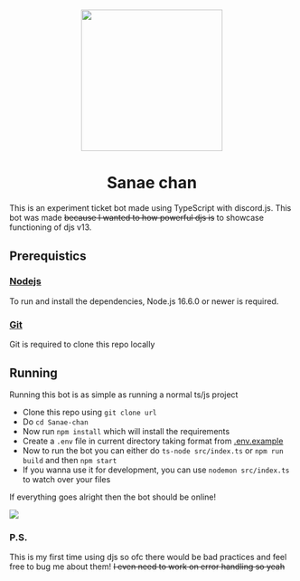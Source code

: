 <h1 align = 'center'>
  <img src = 'https://i.imgur.com/OayhsYu.png' width = 250>
</p>

<h1 align = 'center'>Sanae chan</h1>

This is an experiment ticket bot made using TypeScript with discord.js. This bot was made ~~because I wanted to how powerful djs is~~ to showcase functioning of djs v13.

## Prerequistics

### [Nodejs](https://nodejs.org/)

To run and install the dependencies, Node.js 16.6.0 or newer is required.

### [Git](https://git-scm.com/)

Git is required to clone this repo locally

## Running

Running this bot is as simple as running a normal ts/js project

* Clone this repo using `git clone url`
* Do `cd Sanae-chan`
* Now run `npm install` which will install the requirements
* Create a `.env` file in current directory taking format from [.env.example](.env.example)
* Now to run the bot you can either do `ts-node src/index.ts` or `npm run build` and then `npm start`
* If you wanna use it for development, you can use `nodemon src/index.ts` to watch over your files

If everything goes alright then the bot should be online!

<img src = 'https://user-images.githubusercontent.com/65854695/128594694-cec61b58-ab35-4c57-bdcf-7520585e03d0.png'>

### P.S.

This is my first time using djs so ofc there would be bad practices and feel free to bug me about them! ~~I even need to work on error handling so yeah~~
